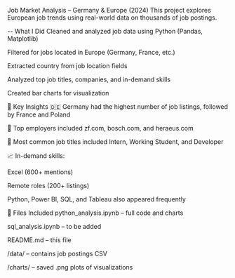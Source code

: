 Job Market Analysis – Germany & Europe (2024)
This project explores European job trends using real-world data on thousands of job postings.

-- What I Did
Cleaned and analyzed job data using Python (Pandas, Matplotlib)

Filtered for jobs located in Europe (Germany, France, etc.)

Extracted country from job location fields

Analyzed top job titles, companies, and in-demand skills

Created bar charts for visualization

📌 Key Insights
🇩🇪 Germany had the highest number of job listings, followed by France and Poland

🏢 Top employers included zf.com, bosch.com, and heraeus.com

💼 Most common job titles included Intern, Working Student, and Developer

📈 In-demand skills:

Excel (600+ mentions)

Remote roles (200+ listings)

Python, Power BI, SQL, and Tableau also appeared frequently

📁 Files Included
python_analysis.ipynb – full code and charts

sql_analysis.ipynb – to be added

README.md – this file

/data/ – contains job postings CSV

/charts/ – saved .png plots of visualizations

